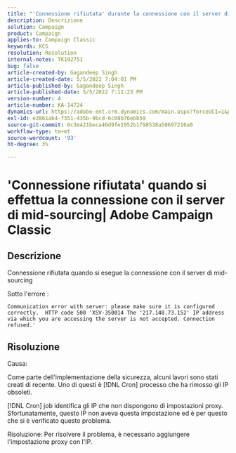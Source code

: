 ```yaml
---
title: "'Connessione rifiutata' durante la connessione con il server di mid-sourcing| Adobe Campaign Classic"
description: Descrizione
solution: Campaign
product: Campaign
applies-to: Campaign Classic
keywords: KCS
resolution: Resolution
internal-notes: TK192751
bug: false
article-created-by: Gagandeep Singh
article-created-date: 5/5/2022 7:04:01 PM
article-published-by: Gagandeep Singh
article-published-date: 5/5/2022 7:11:23 PM
version-number: 4
article-number: KA-14724
dynamics-url: https://adobe-ent.crm.dynamics.com/main.aspx?forceUCI=1&pagetype=entityrecord&etn=knowledgearticle&id=fb5b9f1e-a6cc-ec11-a7b5-6045bd00dd66
exl-id: e2861ab4-f351-435b-9bcd-6c08b76ebb59
source-git-commit: 0c3e421beca46d9fe1952b1f98538a50697216a0
workflow-type: tm+mt
source-wordcount: '93'
ht-degree: 3%

---
```


# &#39;Connessione rifiutata&#39; quando si effettua la connessione con il server di mid-sourcing| Adobe Campaign Classic

## Descrizione



Connessione rifiutata quando si esegue la connessione con il server di mid-sourcing

Sotto l&#39;errore : 


`Communication error with server: please make sure it is configured correctly.  HTTP code 500 'XSV-350014 The '217.148.73.152' IP address via which you are accessing the server is not accepted. Connection refused.'`


## Risoluzione

Causa:

Come parte dell&#39;implementazione della sicurezza, alcuni lavori sono stati creati di recente. Uno di questi è [!DNL Cron] processo che ha rimosso gli IP obsoleti.

[!DNL Cron] job identifica gli IP che non dispongono di impostazioni proxy. Sfortunatamente, questo IP non aveva questa impostazione ed è per questo che si è verificato questo problema.

Risoluzione: Per risolvere il problema, è necessario aggiungere l&#39;impostazione proxy con l&#39;IP.
